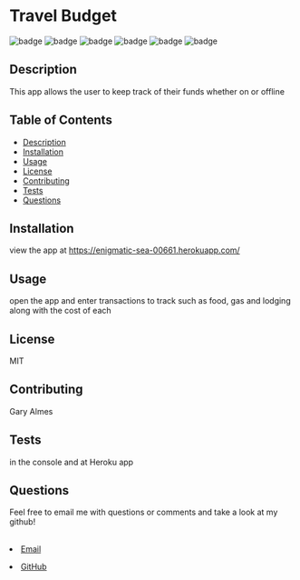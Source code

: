  

  <h1>Travel Budget</h1>    

  ![badge](https://img.shields.io/badge/author-millerbee-blue)
  ![badge](https://img.shields.io/badge/-Heroku-yellow)
  ![badge](https://img.shields.io/badge/-Mongoose-ff69b4)
  ![badge](https://img.shields.io/badge/-node%20js-orange)
  ![badge](https://img.shields.io/badge/-MongoDB-blue)
  ![badge](https://img.shields.io/badge/-Javascript-green)
 
  
## Description
  This app allows the user to keep track of their funds whether on or offline

## Table of Contents
- [Description](#description)
- [Installation](#install)
- [Usage](#usage)
- [License](#license)
- [Contributing](#contributors)
- [Tests](#tests)
- [Questions](#questions)



## Installation
view the app at https://enigmatic-sea-00661.herokuapp.com/


## Usage
open the app and enter transactions to track such as food, gas and lodging along with the cost of each

## License
MIT

## Contributing
Gary Almes

## Tests
in the console and at Heroku app

## Questions
<p>Feel free to email me with questions or comments and take a look at my github!</p>
<br>
<li><a href="mailto:millerbgos@gmail.com" taget="_blank">Email</a</li>
<p></p>
 <li><a href="https://github.com/millerbee/" target="_blank">GitHub</a></li>
<br>

